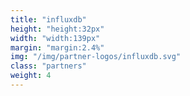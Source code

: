 ```yaml
---
title: "influxdb"
height: "height:32px"
width: "width:139px"
margin: "margin:2.4%"
img: "/img/partner-logos/influxdb.svg"
class: "partners"
weight: 4
---
```


